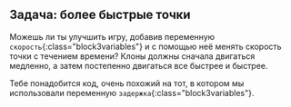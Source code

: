 ## Задача: более быстрые точки

Можешь ли ты улучшить игру, добавив переменную `скорость`{:class="block3variables"} и с помощью неё менять скорость точки с течением времени? Клоны должны сначала двигаться медленно, а затем постепенно двигаться все быстрее и быстрее.

Тебе понадобится код, очень похожий на тот, в котором мы использовали переменную `задержка`{:class="block3variables"}.